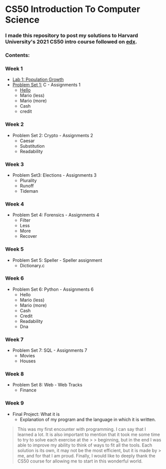 # CS50 Introduction To Computer Science

### I made this repository to post my solutions to Harvard University's 2021 CS50 intro course followed on [**edx**](https://www.edx.org/course/introduction-computer-science-harvardx-cs50x).

### **Contents:**
### Week 1
 * [Lab 1: Population Growth](https://github.com/Luise8/CS50_2021/tree/main/Pset1)
 * [Problem Set 1:](https://github.com/Luise8/CS50_2021/tree/main/Pset1) C - Assignments 1
   * [Hello](https://github.com/Luise8/CS50_2021/tree/main/Pset1)
   * Mario (less)
   * Mario (more)
   * Cash
   * credit
### Week 2   
 * Problem Set 2: Crypto - Assignments 2
   * Caesar
   * Substitution
   * Readability
### Week 3   
 * Problem Set3: Elections - Assignments 3
   * Plurality
   * Runoff
   * Tideman
### Week 4   
 * Problem Set 4: Forensics - Assignments 4
   * Filter
   * Less
   * More
   * Recover
### Week 5 
 * Problem Set 5: Speller - Speller assignment
   * Dictionary.c
### Week 6   
 * Problem Set 6: Python - Assignments 6
   * Hello
   * Mario (less)
   * Mario (more)
   * Cash
   * Credit
   * Readability
   * Dna
### Week 7   
 * Problem Set 7: SQL - Assignments 7
   * Movies
   * Houses
### Week 8
 * Problem Set 8: Web - Web Tracks
   * Finance
### Week 9   
 * Final Project: What it is
   * Explanation of my program and the language in which it is written.

> This was my first encounter with programming. I can say that I learned a lot. It is also important to mention that it took me some time to try to solve each exercise at the > > beginning, but in the end I was able to improve my ability to think of ways to fit all the tools. Each solution is its own, it may not be the most efficient, but it is made by > me, and for that I am proud. Finally, I would like to deeply thank the CS50 course for allowing me to start in this wonderful world.
